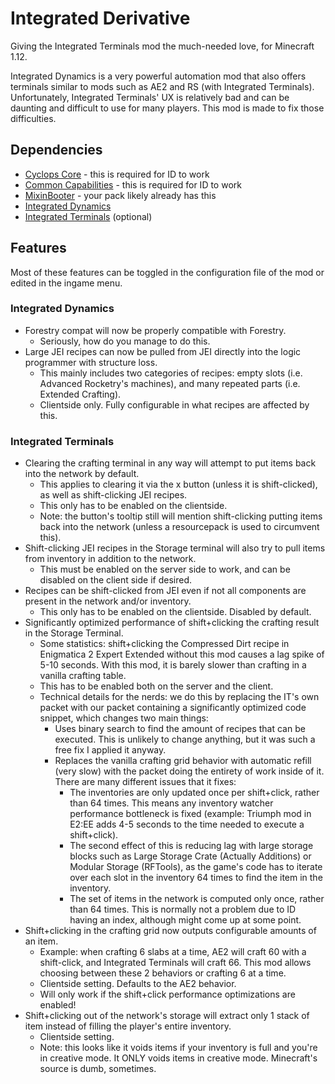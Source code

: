 # Integrated Derivative

Giving the Integrated Terminals mod the much-needed love, for Minecraft 1.12.

Integrated Dynamics is a very powerful automation mod that also offers terminals similar to mods such as AE2 and RS (with Integrated Terminals). Unfortunately, Integrated Terminals' UX is relatively bad and can be daunting and difficult to use for many players. This mod is made to fix those difficulties.

## Dependencies

* [Cyclops Core](https://www.curseforge.com/minecraft/mc-mods/cyclops-core) - this is required for ID to work
* [Common Capabilities](https://www.curseforge.com/minecraft/mc-mods/common-capabilities) - this is required for ID to work
* [MixinBooter](https://www.curseforge.com/minecraft/mc-mods/mixin-booter) - your pack likely already has this
* [Integrated Dynamics](https://www.curseforge.com/minecraft/mc-mods/integrated-dynamics)
* [Integrated Terminals](https://www.curseforge.com/minecraft/mc-mods/integrated-terminals) (optional)

## Features

Most of these features can be toggled in the configuration file of the mod or edited in the ingame menu.

### Integrated Dynamics

* Forestry compat will now be properly compatible with Forestry.
  * Seriously, how do you manage to do this.
* Large JEI recipes can now be pulled from JEI directly into the logic programmer with structure loss.
  * This mainly includes two categories of recipes: empty slots (i.e. Advanced Rocketry's machines), and many repeated parts (i.e. Extended Crafting).
  * Clientside only. Fully configurable in what recipes are affected by this.

### Integrated Terminals

* Clearing the crafting terminal in any way will attempt to put items back into the network by default.
  * This applies to clearing it via the x button (unless it is shift-clicked), as well as shift-clicking JEI recipes.
  * This only has to be enabled on the clientside.
  * Note: the button's tooltip still will mention shift-clicking putting items back into the network (unless a resourcepack is used to circumvent this).
* Shift-clicking JEI recipes in the Storage terminal will also try to pull items from inventory in addition to the network.
  * This must be enabled on the server side to work, and can be disabled on the client side if desired.
* Recipes can be shift-clicked from JEI even if not all components are present in the network and/or inventory.
  * This only has to be enabled on the clientside. Disabled by default.
* Significantly optimized performance of shift+clicking the crafting result in the Storage Terminal.
  * Some statistics: shift+clicking the Compressed Dirt recipe in Enigmatica 2 Expert Extended without this mod causes a lag spike of 5-10 seconds. With this mod, it is barely slower than crafting in a vanilla crafting table.
  * This has to be enabled both on the server and the client.
  * Technical details for the nerds: we do this by replacing the IT's own packet with our packet containing a significantly optimized code snippet, which changes two main things:
    * Uses binary search to find the amount of recipes that can be executed. This is unlikely to change anything, but it was such a free fix I applied it anyway.
    * Replaces the vanilla crafting grid behavior with automatic refill (very slow) with the packet doing the entirety of work inside of it. There are many different issues that it fixes:
      * The inventories are only updated once per shift+click, rather than 64 times. This means any inventory watcher performance bottleneck is fixed (example: Triumph mod in E2:EE adds 4-5 seconds to the time needed to execute a shift+click).
      * The second effect of this is reducing lag with large storage blocks such as Large Storage Crate (Actually Additions) or Modular Storage (RFTools), as the game's code has to iterate over each slot in the inventory 64 times to find the item in the inventory.
      * The set of items in the network is computed only once, rather than 64 times. This is normally not a problem due to ID having an index, although might come up at some point.
* Shift+clicking in the crafting grid now outputs configurable amounts of an item.
  * Example: when crafting 6 slabs at a time, AE2 will craft 60 with a shift-click, and Integrated Terminals will craft 66. This mod allows choosing between these 2 behaviors or crafting 6 at a time.
  * Clientside setting. Defaults to the AE2 behavior.
  * Will only work if the shift+click performance optimizations are enabled!
* Shift+clicking out of the network's storage will extract only 1 stack of item instead of filling the player's entire inventory.
  * Clientside setting.
  * Note: this looks like it voids items if your inventory is full and you're in creative mode. It ONLY voids items in creative mode. Minecraft's source is dumb, sometimes.
